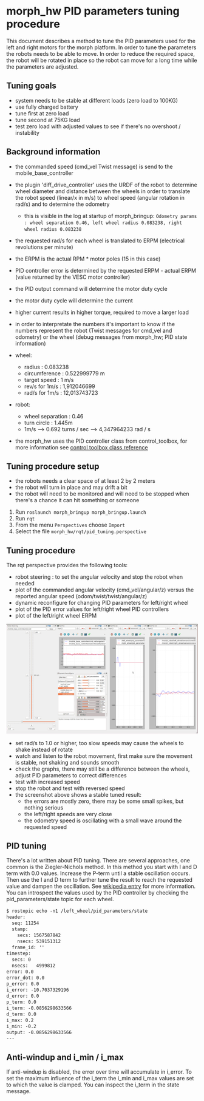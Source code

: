 # morph_hw PID parameters tuning procedure

This document describes a method to tune the PID parameters used for the left and right motors for the morph platform.
In order to tune the parameters the robots needs to be able to move. In order to reduce the required space, the robot will be rotated in place
so the robot can move for a long time while the parameters are adjusted.

## Tuning goals

- system needs to be stable at different loads (zero load to 100KG)
- use fully charged battery
- tune first at zero load
- tune second at 75KG load
- test zero load with adjusted values to see if there's no overshoot / instability

## Background information

- the commanded speed (cmd_vel  Twist message) is send to the mobile_base_controller
- the plugin 'diff_drive_controller' uses the URDF of the robot to determine wheel diameter and distance between the wheels in order to translate the robot speed (linear/x in m/s) to wheel speed (angular rotation in rad/s) and to determine the odometry
  - this is visible in the log at startup of morph_bringup: `Odometry params : wheel separation 0.46, left wheel radius 0.083238, right wheel radius 0.083238`
- the requested rad/s for each wheel is translated to ERPM (electrical revolutions per minute)
- the ERPM is the actual RPM * motor poles (15 in this case)
- PID controller error is determined by the requested ERPM - actual ERPM (value returned by the VESC motor controller)
- the PID output command will determine the motor duty cycle
- the motor duty cycle will determine the current
- higher current results in higher torque, required to move a larger load
- in order to interpretate the numbers it's important to know if the numbers represent the robot (Twist messages for cmd_vel and odometry) or the wheel (debug messages from morph_hw; PID state information)
- wheel:
  - radius : 0.083238
  - circumference : 0.522999779 m
  - target speed : 1 m/s
  - rev/s for 1m/s : 1,912046699
  - rad/s for 1m/s : 12,013743723
- robot:
  - wheel separation : 0.46
  - turn circle : 1.445m
  - 1m/s --> 0.692 turns / sec --> 4,347964233 rad / s

- the morph_hw uses the PID controller class from control_toolbox, for more information see [control toolbox class reference](http://docs.ros.org/indigo/api/control_toolbox/html/classcontrol__toolbox_1_1Pid.html)

## Tuning procedure setup

- the robots needs a clear space of at least 2 by 2 meters
- the robot will turn in place and may drift a bit
- the robot will need to be monitored and will need to be stopped when there's a chance it can hit something or someone

1. Run `roslaunch morph_bringup morph_bringup.launch`
2. Run `rqt`
3. From the menu `Perspectives` choose `Import`
4. Select the file `morph_hw/rqt/pid_tuning.perspective`

## Tuning procedure

The rqt perspective provides the following tools:

- robot steering : to set the angular velocity and stop the robot when needed
- plot of the commanded angular velocity (cmd_vel/angular/z) versus the reported angular speed (odom/twist/twist/angular/z)
- dynamic reconfigure for changing PID parameters for left/right wheel
- plot of the PID error values for left/right wheel PID controllers
- plot of the left/right wheel ERPM

![rqt pid tuning perspective](pid_tuning_perspective.png)

- set rad/s to 1.0 or higher, too slow speeds may cause the wheels to shake instead of rotate
- watch and listen to the robot movement, first make sure the movement is stable, not shaking and sounds smooth
- check the graphs, there may still be a difference between the wheels, adjust PID parameters to correct differences
- test with increased speed
- stop the robot and test with reversed speed
- the screenshot above shows a stable tuned result:
  - the errors are mostly zero, there may be some small spikes, but nothing serious
  - the left/right speeds are very close
  - the odometry speed is oscillating with a small wave around the requested speed

## PID tuning

There's a lot written about PID tuning. There are several approaches, one common is the Ziegler-Nichols method. In this method you start with I and D term with 0.0 values. Increase the P-term until a stable oscillation occurs. Then use the I and D term to further tune the result to reach the requested value and dampen the oscillation. See [wikipedia entry](https://en.wikipedia.org/wiki/PID_controller#Ziegler%E2%80%93Nichols_method) for more information. You can introspect the values used by the PID controller by checking the pid_parameters/state topic for each wheel. 

```console
$ rostopic echo -n1 /left_wheel/pid_parameters/state 
header: 
  seq: 11254
  stamp: 
    secs: 1567587842
    nsecs: 539151312
  frame_id: ''
timestep: 
  secs: 0
  nsecs:   4999812
error: 0.0
error_dot: 0.0
p_error: 0.0
i_error: -10.7037329196
d_error: 0.0
p_term: 0.0
i_term: -0.0856298633566
d_term: 0.0
i_max: 0.2
i_min: -0.2
output: -0.0856298633566
---
```

## Anti-windup and i_min / i_max

If anti-windup is disabled, the error over time will accumulate in i_error. To set the maximum influence of the i_term the i_min and i_max values are set to which the value is clamped. You can inspect the i_term in the state message.
